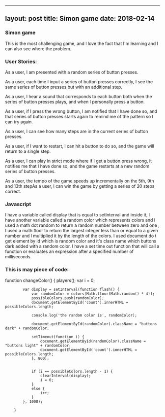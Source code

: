 
---
layout: post
title: Simon game
date: 2018-02-14
---

### Simon game


This is the most challenging game, and I love the fact that I'm learning and I can also see where the problem.

### User Stories:

As a user, I am presented with a random series of button presses.

As a user, each time I input a series of button presses correctly, I see the same series of button presses but with an additional step.

As a user, I hear a sound that corresponds to each button both when the series of button presses plays, and when I personally press a button.

As a user, if I press the wrong button, I am notified that I have done so, and that series of button presses starts again to remind me of the pattern so I can try again.

As a user, I can see how many steps are in the current series of button presses.

As a user, if I want to restart, I can hit a button to do so, and the game will return to a single step.

As a user, I can play in strict mode where if I get a button press wrong, it notifies me that I have done so, and the game restarts at a new random series of button presses.

As a user, the tempo of the game speeds up incrementally on the 5th, 9th and 13th stepAs a user, I can win the game by getting a series of 20 steps correct.


### Javascript

I have a variable called display that is equal to setInterval and inside it, I have another variable called a random color which represents colors and I used a math dot random to return a random number between zero and one , I used a math.floor to return the largest integer less than or equal to a given number and I multiplied it by the length of the colors. I used document do t get element by id which is random color and it's class name which buttons dark added with a random color. I have a  set time out function that will call  a function or evaluates an expression after a specified number of milliseconds.

### This is may piece of code:

 function changeColor() {
            players();
            var i = 0;

            var display = setInterval(function flash() {
                var randomColor = colors[Math.floor(Math.random() * 4)];
                possibleColors.push(randomColor);
                document.getElementById('count').innerHTML = possibleColors.length;

                console.log('the random color is', randomColor);

                document.getElementById(randomColor).className = "buttons dark" + randomColor;

                setTimeout(function () {
                    document.getElementById(randomColor).className = "buttons light" + randomColor;
                    document.getElementById('count').innerHTML = possibleColors.length;
                }, 800);


                if (i == possibleColors.length - 1) {
                    clearInterval(display);
                    i = 0;
                }
                else {
                    i++;
                }
            }, 1000);

        }

